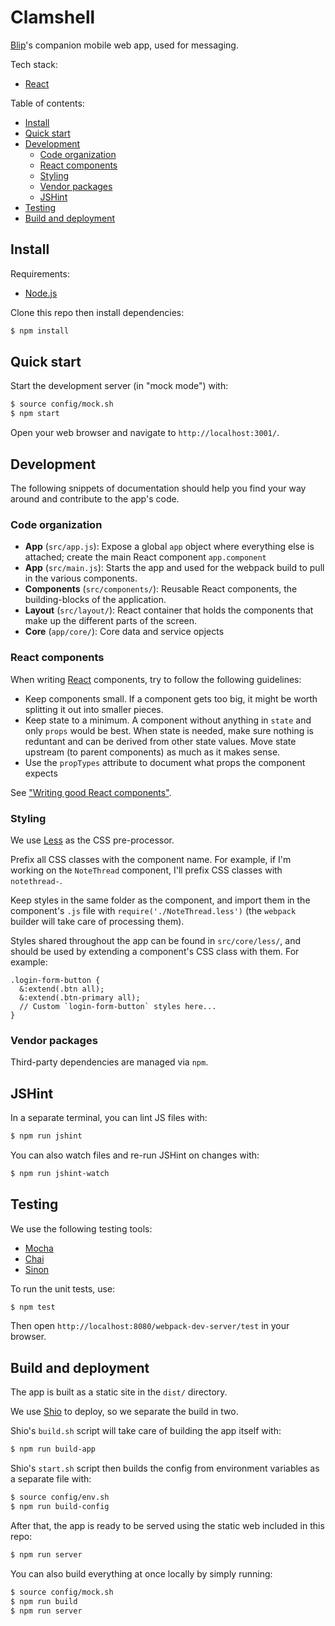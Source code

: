 # Clamshell

[Blip](https://github.com/tidepool-org/blip)'s companion mobile web app, used for messaging.

Tech stack:

- [React](http://facebook.github.io/react)

Table of contents:

- [Install](#install)
- [Quick start](#quick-start)
- [Development](#development)
    - [Code organization](#code-organization)
    - [React components](#react-components)
    - [Styling](#styling)
    - [Vendor packages](#vendor-packages)
    - [JSHint](#jshint)
- [Testing](#testing)
- [Build and deployment](#build-and-deployment)

## Install

Requirements:

- [Node.js](http://nodejs.org/)

Clone this repo then install dependencies:

```bash
$ npm install
```

## Quick start

Start the development server (in "mock mode") with:

```bash
$ source config/mock.sh
$ npm start
```

Open your web browser and navigate to `http://localhost:3001/`.

## Development

The following snippets of documentation should help you find your way around and contribute to the app's code.

### Code organization

- **App** (`src/app.js`): Expose a global `app` object where everything else is attached; create the main React component `app.component`
- **App** (`src/main.js`): Starts the app and used for the webpack build to pull in the various components.
- **Components** (`src/components/`): Reusable React components, the building-blocks of the application.
- **Layout** (`src/layout/`): React container that holds the components that make up the different parts of the screen.
- **Core** (`app/core/`): Core data and service opjects

### React components

When writing [React](http://facebook.github.io/react) components, try to follow the following guidelines:

- Keep components small. If a component gets too big, it might be worth splitting it out into smaller pieces.
- Keep state to a minimum. A component without anything in `state` and only `props` would be best. When state is needed, make sure nothing is reduntant and can be derived from other state values. Move state upstream (to parent components) as much as it makes sense.
- Use the `propTypes` attribute to document what props the component expects

See ["Writing good React components"](http://blog.whn.se/post/69621609605/writing-good-react-components).

### Styling

We use [Less](http://lesscss.org/) as the CSS pre-processor.

Prefix all CSS classes with the component name. For example, if I'm working on the `NoteThread` component, I'll prefix CSS classes with `notethread-`.

Keep styles in the same folder as the component, and import them in the component's `.js` file with `require('./NoteThread.less')` (the `webpack` builder will take care of processing them).

Styles shared throughout the app can be found in `src/core/less/`, and should be used by extending a component's CSS class with them. For example:

```less
.login-form-button {
  &:extend(.btn all);
  &:extend(.btn-primary all);
  // Custom `login-form-button` styles here...
}
```

### Vendor packages

Third-party dependencies are managed via `npm`.

## JSHint

In a separate terminal, you can lint JS files with:

```bash
$ npm run jshint
```

You can also watch files and re-run JSHint on changes with:

```bash
$ npm run jshint-watch
```

## Testing

We use the following testing tools:

- [Mocha](http://visionmedia.github.io/mocha/)
- [Chai](http://chaijs.com/)
- [Sinon](http://sinonjs.org/)

To run the unit tests, use:

```bash
$ npm test
```

Then open `http://localhost:8080/webpack-dev-server/test` in your browser.

## Build and deployment

The app is built as a static site in the `dist/` directory.

We use [Shio](https://github.com/tidepool-org/shio) to deploy, so we separate the build in two.

Shio's `build.sh` script will take care of building the app itself with:

```bash
$ npm run build-app
```

Shio's `start.sh` script then builds the config from environment variables as a separate file with:

```bash
$ source config/env.sh
$ npm run build-config
```

After that, the app is ready to be served using the static web included in this repo:

```bash
$ npm run server
```

You can also build everything at once locally by simply running:

```bash
$ source config/mock.sh
$ npm run build
$ npm run server
```
